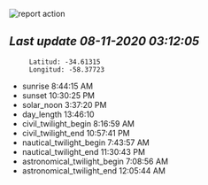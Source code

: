 ![report action](https://github.com/matiasz8/actions-for-reports/workflows/report%20action/badge.svg?branch=develop) 


## *****Last update 08-11-2020 03:12:05*****



		 Latitud: -34.61315
		 Longitud: -58.37723

 - sunrise 	 8:44:15 AM
 - sunset 	 10:30:25 PM
 - solar_noon 	 3:37:20 PM
 - day_length 	 13:46:10
 - civil_twilight_begin 	 8:16:59 AM
 - civil_twilight_end 	 10:57:41 PM
 - nautical_twilight_begin 	 7:43:57 AM
 - nautical_twilight_end 	 11:30:43 PM
 - astronomical_twilight_begin 	 7:08:56 AM
 - astronomical_twilight_end 	 12:05:44 AM
